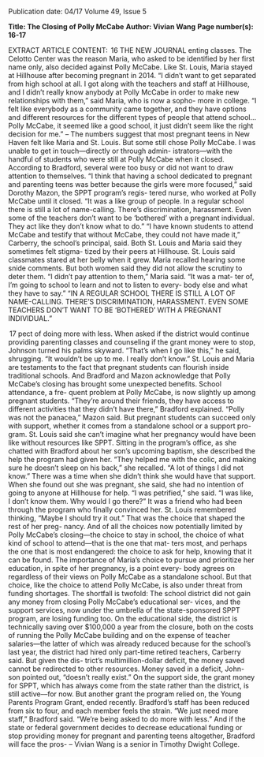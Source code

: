 Publication date: 04/17
Volume 49, Issue 5

**Title: The Closing of Polly McCabe**
**Author: Vivian Wang**
**Page number(s): 16-17**

EXTRACT ARTICLE CONTENT:
 16
THE  NEW  JOURNAL
enting classes.
The Celotto Center was the reason Maria, who asked to be 
identified by her first name only, also decided against Polly 
McCabe. Like St. Louis, Maria stayed at Hillhouse after 
becoming pregnant in 2014.
 “I didn’t want to get separated from high school at all. I 
got along with the teachers and staff at Hillhouse, and I didn’t 
really know anybody at Polly McCabe in order to make new 
relationships with them,” said Maria, who is now a sopho-
more in college. “I felt like everybody as a community came 
together, and they have options and different resources for the 
different types of people that attend school…Polly McCabe, 
it seemed like a good school, it just didn’t seem like the right 
decision for me.”
–
The numbers suggest that most pregnant teens in New 
Haven felt like Maria and St. Louis. But some still chose 
Polly McCabe. 
I was unable to get in touch—directly or through admin-
istrators—with the handful of students who were still at Polly 
McCabe when it closed. According to Bradford, several were 
too busy or did not want to draw attention to themselves. 
“I think that having a school dedicated to pregnant and 
parenting teens was better because the girls were more 
focused,” said Dorothy Mazon, the SPPT program’s regis-
tered nurse, who worked at Polly McCabe until it closed. “It 
was a like group of people. In a regular school there is still 
a lot of name-calling. There’s discrimination, harassment. 
Even some of the teachers don’t want to be ‘bothered’ with 
a pregnant individual. They act like they don’t know what to 
do.”
“I have known students to attend McCabe and testify that 
without McCabe, they could not have made it,” Carberry, the 
school’s principal, said.
Both St. Louis and Maria said they sometimes felt stigma-
tized by their peers at Hillhouse. St. Louis said classmates 
stared at her belly when it grew. Maria recalled hearing some 
snide comments. But both women said they did not allow the 
scrutiny to deter them.
 “I didn’t pay attention to them,” Maria said. “It was a mat-
ter of, I’m going to school to learn and not to listen to every-
body else and what they have to say.”
“IN A REGULAR SCHOOL THERE IS 
STILL A LOT OF NAME-CALLING. 
THERE’S DISCRIMINATION, 
HARASSMENT. EVEN SOME TEACHERS 
DON’T WANT TO BE ‘BOTHERED’ WITH 
A PREGNANT INDIVIDUAL.”


 17
pect of doing more with less. When asked if the district would 
continue providing parenting classes and counseling if the 
grant money were to stop, Johnson turned his palms skyward.
“That’s when I go like this,” he said, shrugging. “It wouldn’t 
be up to me. I really don’t know.”
St. Louis and Maria are testaments to the fact that pregnant 
students can flourish inside traditional schools. And Bradford 
and Mazon acknowledge that Polly McCabe’s closing has 
brought some unexpected benefits. School attendance, a fre-
quent problem at Polly McCabe, is now slightly up among 
pregnant students. 
“They’re around their friends, they have access to different 
activities that they didn’t have there,” Bradford explained.
“Polly was not the panacea,” Mazon said.
But pregnant students can succeed only with support, 
whether it comes from a standalone school or a support pro-
gram.
St. Louis said she can’t imagine what her pregnancy would 
have been like without resources like SPPT. Sitting in the 
program’s office, as she chatted with Bradford about her son’s 
upcoming baptism, she described the help the program had 
given her. 
“They helped me with the colic, and making sure he 
doesn’t sleep on his back,” she recalled. “A lot of things I did 
not know.”
There was a time when she didn’t think she would have 
that support. When she found out she was pregnant, she said, 
she had no intention of going to anyone at Hillhouse for help. 
“I was petrified,” she said. “I was like, I don’t know them. 
Why would I go there?” 
It was a friend who had been through the program who 
finally convinced her. St. Louis remembered thinking, 
“Maybe I should try it out.”
That was the choice that shaped the rest of her preg-
nancy. And of all the choices now potentially limited by Polly 
McCabe’s closing—the choice to stay in school, the choice 
of what kind of school to attend—that is the one that mat-
ters most, and perhaps the one that is most endangered: the 
choice to ask for help, knowing that it can be found.
The importance of Maria’s choice to pursue and prioritize 
her education, in spite of her pregnancy, is a point every-
body agrees on regardless of their views on Polly McCabe as a 
standalone school. But that choice, like the choice to attend 
Polly McCabe, is also under threat from funding shortages.
The shortfall is twofold: The school district did not gain 
any money from closing Polly McCabe’s educational ser-
vices, and the support services, now under the umbrella of 
the state-sponsored SPPT program, are losing funding too.
On the educational side, the district is technically saving 
over $100,000 a year from the closure, both on the costs of 
running the Polly McCabe building and on the expense of 
teacher salaries—the latter of which was already reduced 
because for the school’s last year, the district had hired only 
part-time retired teachers, Carberry said. But given the dis-
trict’s multimillion-dollar deficit, the money saved cannot be 
redirected to other resources. Money saved in a deficit, John-
son pointed out, “doesn’t really exist.”
On the support side, the grant money for SPPT, which 
has always come from the state rather than the district, is still 
active––for now. But another grant the program relied on, 
the Young Parents Program Grant, ended recently. Bradford’s 
staff has been reduced from six to four, and each member 
feels the strain.
“We just need more staff,” Bradford said. “We’re being 
asked to do more with less.”
And if the state or federal government decides to decrease 
educational funding or stop providing money for pregnant 
and parenting teens altogether, Bradford will face the pros-
– Vivian Wang is a senior in 
Timothy Dwight College.